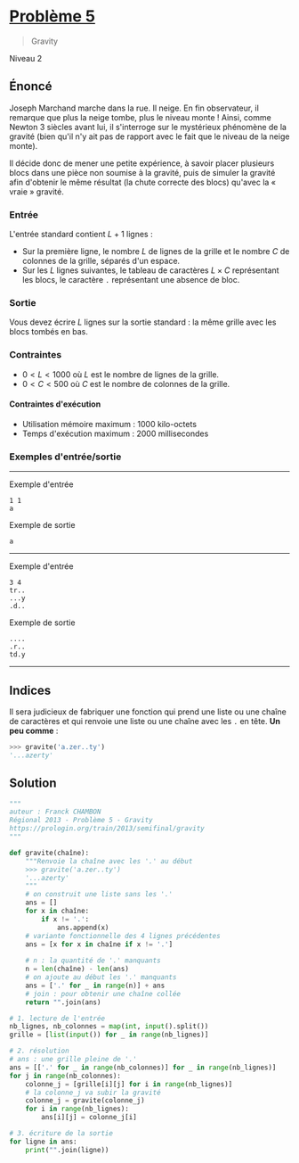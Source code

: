 # [Problème 5](https://prologin.org/train/2013/semifinal/gravity)
> Gravity

Niveau 2

## Énoncé

Joseph Marchand marche dans la rue. Il neige. En fin observateur, il remarque que plus la neige tombe, plus le niveau monte ! Ainsi, comme Newton 3 siècles avant lui, il s'interroge sur le mystérieux phénomène de la gravité (bien qu'il n'y ait pas de rapport avec le fait que le niveau de la neige monte).

Il décide donc de mener une petite expérience, à savoir placer plusieurs blocs dans une pièce non soumise à la gravité, puis de simuler la gravité afin d'obtenir le même résultat (la chute correcte des blocs) qu'avec la « vraie » gravité.

### Entrée

L'entrée standard contient $L + 1$ lignes :

+ Sur la première ligne, le nombre $L$ de lignes de la grille et le nombre $C$ de colonnes de la grille, séparés d'un espace.
+ Sur les $L$ lignes suivantes, le tableau de caractères $L × C$ représentant les blocs, le caractère `.` représentant une absence de bloc.

### Sortie

Vous devez écrire $L$ lignes sur la sortie standard : la même grille avec les blocs tombés en bas.

### Contraintes

+ $0 < L < 1000$ où $L$ est le nombre de lignes de la grille.
+ $0 < C < 500$ où $C$ est le nombre de colonnes de la grille.

#### Contraintes d'exécution

+ Utilisation mémoire maximum : 1000 kilo-octets
+ Temps d'exécution maximum : 2000 millisecondes

### Exemples d'entrée/sortie

---

Exemple d'entrée

    1 1
    a

Exemple de sortie

    a

---

Exemple d'entrée

    3 4
    tr..
    ...y
    .d..

Exemple de sortie

    ....
    .r..
    td.y

---

## Indices

Il sera judicieux de fabriquer une fonction qui prend une liste ou une chaîne de caractères et qui renvoie une liste ou une chaîne avec les `.` en tête. **Un peu comme** :
```python
>>> gravite('a.zer..ty')
'...azerty'
```

## Solution

```python
"""
auteur : Franck CHAMBON
Régional 2013 - Problème 5 - Gravity
https://prologin.org/train/2013/semifinal/gravity
"""

def gravite(chaîne):
    """Renvoie la chaîne avec les '.' au début
    >>> gravite('a.zer..ty')
    '...azerty'
    """
    # on construit une liste sans les '.'
    ans = []
    for x in chaîne:
        if x != '.':
            ans.append(x)
    # variante fonctionnelle des 4 lignes précédentes
    ans = [x for x in chaîne if x != '.']
    
    # n : la quantité de '.' manquants
    n = len(chaîne) - len(ans)
    # on ajoute au début les '.' manquants
    ans = ['.' for _ in range(n)] + ans
    # join : pour obtenir une chaîne collée
    return "".join(ans)

# 1. lecture de l'entrée
nb_lignes, nb_colonnes = map(int, input().split())
grille = [list(input()) for _ in range(nb_lignes)]

# 2. résolution
# ans : une grille pleine de '.'
ans = [['.' for _ in range(nb_colonnes)] for _ in range(nb_lignes)]
for j in range(nb_colonnes):
    colonne_j = [grille[i][j] for i in range(nb_lignes)]
    # la colonne_j va subir la gravité
    colonne_j = gravite(colonne_j)
    for i in range(nb_lignes):
        ans[i][j] = colonne_j[i]

# 3. écriture de la sortie
for ligne in ans:
    print("".join(ligne))
```
